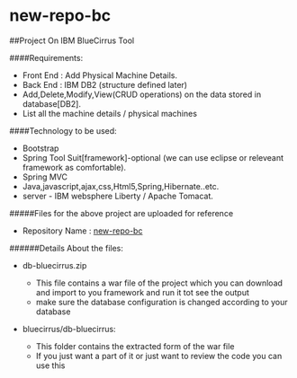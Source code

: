 # new-repo-bc

##Project On IBM BlueCirrus Tool

####Requirements:
>
* Front End : Add Physical Machine Details.
* Back End : IBM DB2 (structure defined later)
* Add,Delete,Modify,View(CRUD operations) on the data stored in database[DB2].
* List all the machine details / physical machines

####Technology to be used:
>
* Bootstrap
* Spring Tool Suit[framework]-optional (we can use eclipse or releveant framework as comfortable).
* Spring MVC
* Java,javascript,ajax,css,Html5,Spring,Hibernate..etc.
* server - IBM websphere Liberty / Apache Tomacat.


#####Files for the above project are uploaded for reference
>
* Repository Name :  [new-repo-bc](https://github.com/FayeqaFaiz/new-repo-bc)

######Details About the files:
>
* db-bluecirrus.zip
  * This file contains a war file of the project which you can download and import to you framework and run it tot see the output
  * make sure the database configuration is changed according to your database
  
* bluecirrus/db-bluecirrus:
  * This folder contains the extracted form of the war file 
  * If you just want a part of it or just want to review the code you can use this
  
